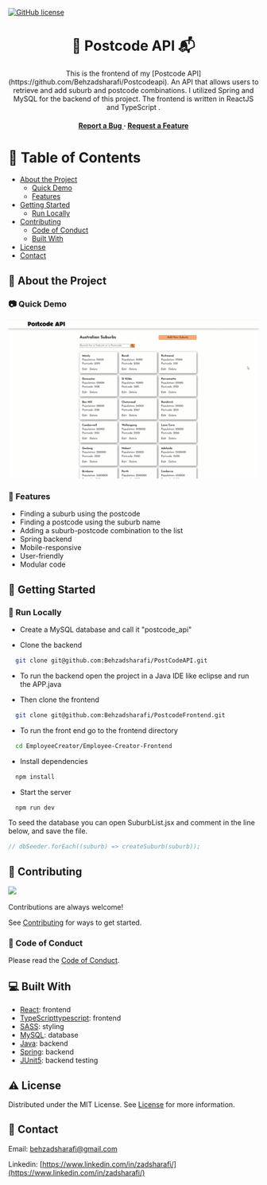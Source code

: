 [![GitHub license](https://img.shields.io/badge/license-MIT-blue.svg)](https://github.com/Behzadsharafi/React-eShop/blob/main/LICENSE)

<div align='center'>

<h1> 📍 Postcode API 📬</h1>
<p>This is the frontend of my [Postcode API](https://github.com/Behzadsharafi/Postcodeapi). An API that allows users to retrieve and add suburb and postcode combinations. I utilized Spring and MySQL for the backend of this project. The frontend is written in ReactJS and TypeScript . </p>

<h4> <a href="https://github.com/Behzadsharafi/PostcodeFrontend/issues"> Report a Bug </a> <span> · </span> <a href="https://github.com/Behzadsharafi/PostcodeFrontend/issues"> Request a Feature </a> </h4>

</div>

# :notebook_with_decorative_cover: Table of Contents

- [About the Project](#star2-about-the-project)
  - [Quick Demo](#camera-quick-demo)
  - [Features](#dart-features)
- [Getting Started](#toolbox-getting-started)
  - [Run Locally](#running-run-locally)
- [Contributing](#wave-contributing)
  - [Code of Conduct](#scroll-code-of-conduct)
  - [Built With](#computer-built-with)
- [License](#warning-license)
- [Contact](#handshake-contact)

## :star2: About the Project

### :camera: Quick Demo

<div align="center"> <a href="#"><img src="/src/assets/demo.gif" alt='demo' width='800'/></a> </div>

### :dart: Features

- Finding a suburb using the postcode
- Finding a postcode using the suburb name
- Adding a suburb-postcode combination to the list
- Spring backend
- Mobile-responsive
- User-friendly
- Modular code

## :toolbox: Getting Started

### :running: Run Locally

- Create a MySQL database and call it "postcode_api"

- Clone the backend

```bash
  git clone git@github.com:Behzadsharafi/PostCodeAPI.git
```

- To run the backend open the project in a Java IDE like eclipse and run the APP.java

- Then clone the frontend

```bash
  git clone git@github.com:Behzadsharafi/PostcodeFrontend.git
```

- To run the front end go to the frontend directory

```bash
  cd EmployeeCreator/Employee-Creator-Frontend
```

- Install dependencies

```bash
  npm install
```

- Start the server

```bash
  npm run dev
```

To seed the database you can open SuburbList.jsx and comment in the line below, and save the file.

```jsx
// dbSeeder.forEach((suburb) => createSuburb(suburb));
```

## :wave: Contributing

<a href="https://github.com/Behzadsharafi/PostcodeFrontend/graphs/contributors"> <img src="https://contrib.rocks/image?repo=Louis3797/awesome-readme-template" /> </a>

Contributions are always welcome!

See [Contributing](https://github.com/Behzadsharafi/PostcodeFrontend/blob/master/CONTRIBUTING.md) for ways to get started.

### :scroll: Code of Conduct

Please read the [Code of Conduct](https://github.com/Behzadsharafi/PostcodeFrontend/blob/master/CODE_OF_CONDUCT.md).

## :computer: Built With

- [React](https://react.dev/): frontend
- [TypeScripttypescript](https://www.typescriptlang.org/): frontend
- [SASS](https://sass-lang.com/): styling
- [MySQL](https://www.mysql.com/): database
- [Java](https://www.java.com/en/): backend
- [Spring](https://spring.io/): backend
- [JUnit5](https://junit.org/junit5/): backend testing

## :warning: License

Distributed under the MIT License. See [License](https://github.com/Behzadsharafi/PostcodeFrontend/blob/master/LICENSE) for more information.

## :handshake: Contact

Email: behzadsharafi@gmail.com

Linkedin: [https://www.linkedin.com/in/zadsharafi/](https://www.linkedin.com/in/zadsharafi/)
